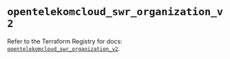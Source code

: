 # `opentelekomcloud_swr_organization_v2`

Refer to the Terraform Registry for docs: [`opentelekomcloud_swr_organization_v2`](https://registry.terraform.io/providers/opentelekomcloud/opentelekomcloud/1.36.35/docs/resources/swr_organization_v2).

